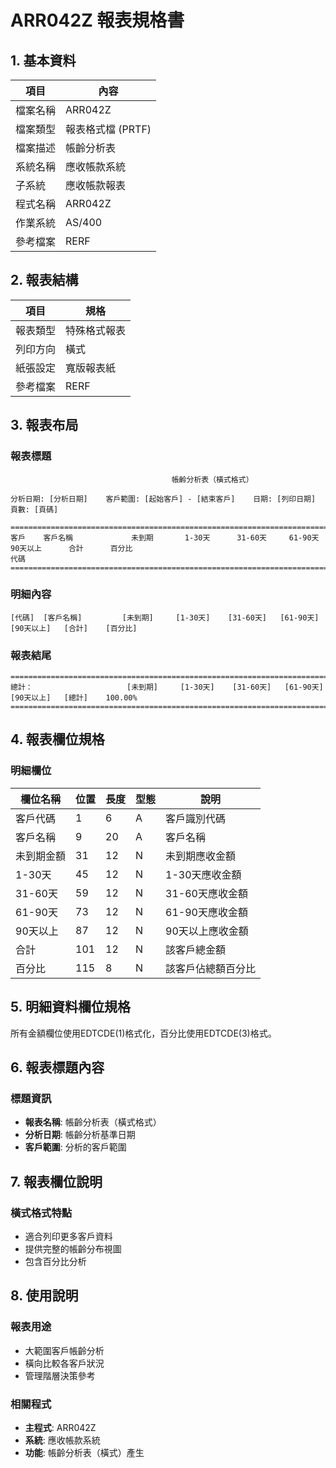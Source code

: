 # ARR042Z 報表規格書

## 1. 基本資料

| 項目 | 內容 |
|------|------|
| 檔案名稱 | ARR042Z |
| 檔案類型 | 報表格式檔 (PRTF) |
| 檔案描述 | 帳齡分析表 |
| 系統名稱 | 應收帳款系統 |
| 子系統 | 應收帳款報表 |
| 程式名稱 | ARR042Z |
| 作業系統 | AS/400 |
| 參考檔案 | RERF |

## 2. 報表結構

| 項目 | 規格 |
|------|------|
| 報表類型 | 特殊格式報表 |
| 列印方向 | 橫式 |
| 紙張設定 | 寬版報表紙 |
| 參考檔案 | RERF |

## 3. 報表布局

### 報表標題
```
                                    帳齡分析表（橫式格式）
                    
分析日期: [分析日期]    客戶範圍: [起始客戶] - [結束客戶]    日期: [列印日期]  頁數: [頁碼]

==========================================================================================================
客戶    客戶名稱             未到期       1-30天      31-60天     61-90天    90天以上      合計      百分比
代碼                                                                                                    
==========================================================================================================
```

### 明細內容
```
[代碼]  [客戶名稱]         [未到期]     [1-30天]    [31-60天]   [61-90天]   [90天以上]   [合計]    [百分比]
```

### 報表結尾
```
==========================================================================================================
總計：                     [未到期]     [1-30天]    [31-60天]   [61-90天]   [90天以上]   [總計]    100.00%
==========================================================================================================
```

## 4. 報表欄位規格

### 明細欄位

| 欄位名稱 | 位置 | 長度 | 型態 | 說明 |
|----------|------|------|------|------|
| 客戶代碼 | 1 | 6 | A | 客戶識別代碼 |
| 客戶名稱 | 9 | 20 | A | 客戶名稱 |
| 未到期金額 | 31 | 12 | N | 未到期應收金額 |
| 1-30天 | 45 | 12 | N | 1-30天應收金額 |
| 31-60天 | 59 | 12 | N | 31-60天應收金額 |
| 61-90天 | 73 | 12 | N | 61-90天應收金額 |
| 90天以上 | 87 | 12 | N | 90天以上應收金額 |
| 合計 | 101 | 12 | N | 該客戶總金額 |
| 百分比 | 115 | 8 | N | 該客戶佔總額百分比 |

## 5. 明細資料欄位規格

所有金額欄位使用EDTCDE(1)格式化，百分比使用EDTCDE(3)格式。

## 6. 報表標題內容

### 標題資訊
- **報表名稱**: 帳齡分析表（橫式格式）
- **分析日期**: 帳齡分析基準日期
- **客戶範圍**: 分析的客戶範圍

## 7. 報表欄位說明

### 橫式格式特點
- 適合列印更多客戶資料
- 提供完整的帳齡分布視圖
- 包含百分比分析

## 8. 使用說明

### 報表用途
- 大範圍客戶帳齡分析
- 橫向比較各客戶狀況
- 管理階層決策參考

### 相關程式
- **主程式**: ARR042Z
- **系統**: 應收帳款系統
- **功能**: 帳齡分析表（橫式）產生 